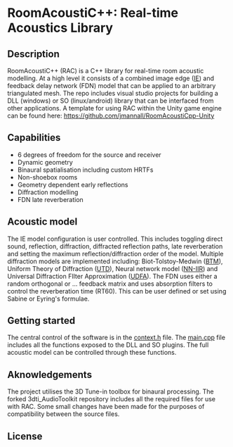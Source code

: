 # RoomAcoustiC++: Real-time Acoustics Library
## Description
RoomAcoustiC++ (RAC) is a C++ library for real-time room acoustic modelling.
At a high level it consists of a combined image edge ([IE](https://doi.org/10.1051/aacus/2021010)) and feedback delay network (FDN) model that can be applied to an arbitrary triangulated mesh.
The repo includes visual studio projects for building a DLL (windows) or SO (linux/android) library that can be interfaced from other applications.
A template for using RAC within the Unity game engine can be found here: https://github.com/jmannall/RoomAcoustiCpp-Unity

## Capabilities
* 6 degrees of freedom for the source and receiver
* Dynamic geometry
* Binaural spatialisation including custom HRTFs
* Non-shoebox rooms
* Geometry dependent early reflections
* Diffraction modelling
* FDN late reverberation

## Acoustic model
The IE model configuration is user controlled.
This includes toggling direct sound, reflection, diffraction, diffracted reflection paths, late reverberation and setting the maximum reflection/diffraction order of the model.
Multiple diffraction models are implemented including: Biot-Tolstoy-Medwin ([BTM](https://doi.org/10.1121/1.428071)), Uniform Theory of Diffraction ([UTD](https://doi.org/10.1109/PROC.1974.9651)), Neural network model ([NN-IIR](https://doi.org/10.17743/jaes.2022.0107)) and Universal Diffraction FIlter Approximation ([UDFA](https://doi.org/10.1109/TASLP.2023.3264737)).
The FDN uses either a random orthogonal or ... feedback matrix and uses absorption filters to control the reverberation time (RT60).
This can be user defined or set using Sabine or Eyring's formulae.

## Getting started
The central control of the software is in the [context.h](DiffractionPlugin/include/Spatialiser/Context.h) file.
The [main.cpp](DiffractionPlugin/source/Spatialiser/Main.cpp) file includes all the functions exposed to the DLL and SO plugins.
The full acoustic model can be controlled through these functions.

## Aknowledgements
The project utilises the 3D Tune-in toolbox for binaural processing.
The forked 3dti_AudioToolkit repository includes all the required files for use with RAC.
Some small changes have been made for the purposes of compatibility between the source files.

## License
